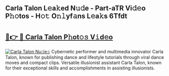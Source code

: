 ## Carla Talon L𝚎a𝚔ed N𝚞𝚍e - Part-aTR Vi𝚍𝚎o P𝚑𝚘tos - H𝚘𝚝 O𝚗𝚕yf𝚊ns L𝚎a𝚔s 6Tfdt

# <h2><a href="http://kf54d0.oniu.top/?m=Carla+Talon">🔗👉 🔴 Carla Talon P𝚑ot𝚘𝚜 V𝚒d𝚎o</a></h2>

[![Carla Talon Nu𝚍e𝚜](https://i.imgur.com/0qMVB7G.gif)](http://kf54d0.oniu.top/?m=Carla+Talon)
Cybernetic performer and multimedia innovator Carla Talon, known for publishing dance and lifestyle tutorials through viral dance moves and compact clips. Versatile illusionist assistant Carla Talon, known for their exceptional skills and accomplishments in assisting illusionists.  
